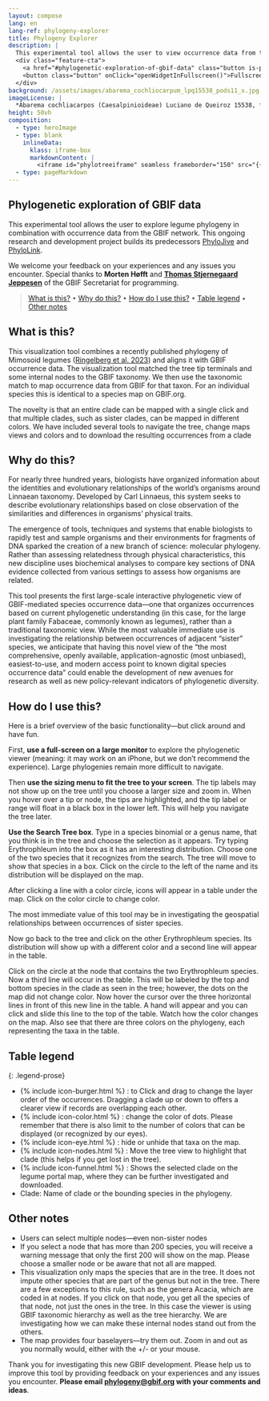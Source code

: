 ```yaml
---
layout: compose
lang: en
lang-ref: phylogeny-explorer
title: Phylogeny Explorer
description: |
  This experimental tool allows the user to view occurrence data from the GBIF network aligned to legume phylogeny. This ongoing research and development project builds on its predecessors, [PhyloJive](https://doi.org/10.1093/bioinformatics/btu024) and [PhyloLink](https://doi.org/10.1093/bioinformatics/bty792)
  <div class="feature-cta">
    <a href="#phylogenetic-exploration-of-gbif-data" class="button is-primary" style="text-decoration: none;">Learn more</a>
    <button class="button" onClick="openWidgetInFullscreen()">Fullscreen</button>
  </div>
background: /assets/images/abarema_cochliocarpum_lpq15538_pods11_x.jpg
imageLicense: |
  *Abarema cochliacarpos (Caesalpinioideae) Luciano de Queiroz 15538, fruit pods, photo Colin Hughes*
height: 50vh
composition: 
  - type: heroImage
  - type: blank
    inlineData: 
      klass: iframe-box
      markdownContent: |
        <iframe id="phylotreeiframe" seamless frameborder="150" src="{{ site.phylo.tool }}/explore?explore={{ site.url | url_encode}}{{ site.phylo.treePath | url_encode}}&template={{ site.url | url_encode}}{{ site.phylo.template | url_encode}}" height = '790' width="1370" style="height: calc(100vh - 68px);" scrolling='yes' ></iframe> 
  - type: pageMarkdown
---
```


<script>
  var elem = document.getElementById("phylotreeiframe");
  function setIframeTree(name) {
    var treeOptions = {{ site.data.phylogony.trees | jsonify }};
    const queryString = window.location.search;
    const urlParams = new URLSearchParams(queryString);
    var tree = urlParams.get('tree');
    if (tree) {
      const treePath = treeOptions[name || tree] || "{{ site.phylo.treePath }}";
      const src = "{{ site.phylo.tool }}/explore?explore={{ site.url | url_encode}}" + encodeURIComponent(treePath) + "&template={{ site.url | url_encode}}{{ site.phylo.template | url_encode}}";
      elem.src = src;
    }
  }
  setIframeTree();

  function openWidgetInFullscreen() {
    if (elem.requestFullscreen) {
      elem.requestFullscreen();
    } else if (elem.webkitRequestFullscreen) { /* Safari */
      elem.webkitRequestFullscreen();
    } else if (elem.msRequestFullscreen) { /* IE11 */
      elem.msRequestFullscreen();
    }
  }
</script>

## Phylogenetic exploration of GBIF data

This experimental tool allows the user to explore legume phylogeny in combination with occurrence data from the GBIF network. This ongoing research and development project builds its predecessors [PhyloJive](https://doi.org/10.1093/bioinformatics/btu024) and [PhyloLink](https://doi.org/10.1093/bioinformatics/bty792).

We welcome your feedback on your experiences and any issues you encounter. Special thanks to **Morten Høfft** and [**Thomas Stjernegaard Jeppesen**](https://orcid.org/0000-0003-1691-239X) of the GBIF Secretariat for programming.

> [What is this?](#what-is-this) • [Why do this?](#why-do-this) • [How do I use this?](#how-do-i-use-this) • [Table legend](#table-legend) • [Other notes](#other-notes)  

## What is this?

This visualization tool combines a recently published phylogeny of Mimosoid legumes ([Ringelberg et al. 2023](https://www.science.org/doi/10.1126/sciadv.ade4954)) and aligns it with GBIF occurrence data. The visualization tool matched the tree tip terminals and some internal nodes to the GBIF taxonomy. We then use the taxonomic match to map occurrence data from GBIF for that taxon. For an individual species this is identical to a species map on GBIF.org. 

The novelty is that an entire clade can be mapped with a single click and that multiple clades, such as sister clades, can be mapped in different colors.  We have included several tools to navigate the tree, change maps views and colors and to download the resulting occurrences from a clade

## Why do this?

For nearly three hundred years, biologists have organized information about the identities and evolutionary relationships of the world’s organisms around Linnaean taxonomy. Developed by Carl Linnaeus, this system seeks to describe evolutionary relationships based on close observation of the similarities and differences in organisms’ physical traits.

The emergence of tools, techniques and systems that enable biologists to rapidly test and sample organisms and their environments for fragments of DNA sparked the creation of a new branch of science: molecular phylogeny. Rather than assessing relatedness through physical characteristics, this new discipline uses biochemical analyses to compare key sections of DNA evidence collected from various settings to assess how organisms are related. 

This tool presents the first large-scale interactive phylogenetic view of GBIF-mediated species occurrence data—one that organizes occurrences based on current phylogenetic understanding (in this case, for the large plant family Fabaceae, commonly known as legumes), rather than a traditional taxonomic view. While the most valuable immediate use is investigating the relationship between occurrences of adjacent “sister” species, we anticipate that having this novel view of the “the most comprehensive, openly available, application-agnostic (most unbiased), easiest-to-use, and modern access point to known digital species occurrence data” could enable the development of new avenues for research as well as new policy-relevant indicators of phylogenetic diversity.

## How do I use this?

Here is a brief overview of the basic functionality—but click around and have fun.

First, **use a full-screen on a large monitor** to explore the phylogenetic viewer (meaning: it may work on an iPhone, but we don’t recommend the experience). Large phylogenies remain more difficult to navigate.

Then **use the sizing menu to fit the tree to your screen**. The tip labels may not show up on the tree until you choose a larger size and zoom in. When you hover over a tip or node, the tips are highlighted, and the tip label or range will float in a black box in the lower left. This will help you navigate the tree later. 

**Use the Search Tree box**. Type in a species binomial or a genus name, that you think is in the tree and choose the selection as it appears. Try typing Erythrophleum into the box as it has an interesting distribution.  Choose one of the two species that it recognizes from the search. The tree will move to show that species in a box. Click on the circle to the left of the name and its distribution will be displayed on the map. 

After clicking a line with a color circle, icons will appear in a table under the map. Click on the color circle to change color.

The most immediate value of this tool may be in investigating the geospatial relationships between occurrences of sister species. 

Now go back to the tree and click on the other Erythrophleum species. Its distribution will show up with a different color and a second line will appear in the table.

Click on the circle at the node that contains the two Erythrophleum species. Now a third line will occur in the table. This will be labeled by the top and bottom species in the clade as seen in the tree; however, the dots on the map did not change color. Now hover the cursor over the three horizontal lines in front of this new line in the table. A hand will appear and you can click and slide this line to the top of the table. Watch how the color changes on the map. Also see that there are three colors on the phylogeny, each representing the taxa in the table.

## Table legend

{: .legend-prose}
- {% include icon-burger.html %} : to Click and drag to change the layer order of the occurrences. Dragging a clade up or down to offers a clearer view if records are overlapping each other.
- {% include icon-color.html %} : change the color of dots. Please remember that there is also limit to the number of colors that can be displayed (or recognized by our eyes).
- {% include icon-eye.html %} : hide or unhide that taxa on the map.
- {% include icon-nodes.html %} : Move the tree view to highlight that clade (this helps if you get lost in the tree).
- {% include icon-funnel.html %} : Shows the selected clade on the legume portal map, where they can be further investigated and downloaded.
- Clade: Name of clade or the bounding species in the phylogeny.

## Other notes

- Users can select multiple nodes—even non-sister nodes  
-	If you select a node that has more than 200 species, you will receive a warning message that only the first 200 will show on the map. Please choose a smaller node or be aware that not all are mapped. 
-	This visualization only maps the species that are in the tree. It does not impute other species that are part of the genus but not in the tree. There are a few exceptions to this rule, such as the genera Acacia, which are coded in at nodes. If you click on that node, you get all the species of that node, not just the ones in the tree. In this case the viewer is using GBIF taxonomic hierarchy as well as the tree hierarchy. We are investigating how we can make these internal nodes stand out from the others.
-	The map provides four baselayers—try them out. Zoom in and out as you normally would, either with the +/- or your mouse.

Thank you for investigating this new GBIF development. Please help us to improve this tool by providing feedback on your experiences and any issues you encounter. **Please email [phylogeny@gbif.org](mailto:phylogeny@gbif.org) with your comments and ideas**.
